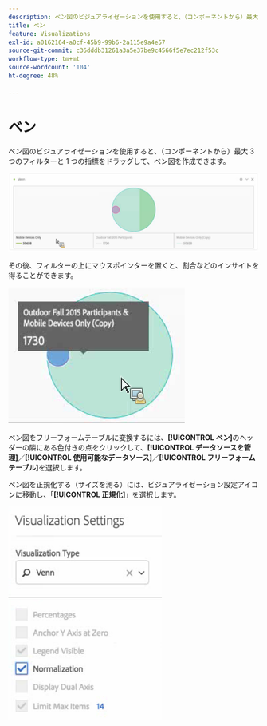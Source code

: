 ```yaml
---
description: ベン図のビジュアライゼーションを使用すると、（コンポーネントから）最大 3 つのフィルターと 1 つの指標をドラッグして、ベン図を作成できます。
title: ベン
feature: Visualizations
exl-id: a0162164-a0cf-45b9-99b6-2a115e9a4e57
source-git-commit: c36dddb31261a3a5e37be9c4566f5e7ec212f53c
workflow-type: tm+mt
source-wordcount: '104'
ht-degree: 48%

---
```


# ベン

ベン図のビジュアライゼーションを使用すると、（コンポーネントから）最大 3 つのフィルターと 1 つの指標をドラッグして、ベン図を作成できます。

![](assets/venn.png)

その後、フィルターの上にマウスポインターを置くと、割合などのインサイトを得ることができます。

![](assets/venn_hover.png)

ベン図をフリーフォームテーブルに変換するには、**[!UICONTROL ベン]**&#x200B;のヘッダーの隣にある色付きの点をクリックして、**[!UICONTROL データソースを管理]**／**[!UICONTROL 使用可能なデータソース]**／**[!UICONTROL フリーフォームテーブル]**&#x200B;を選択します。

ベン図を正規化する（サイズを測る）には、ビジュアライゼーション設定アイコンに移動し、「**[!UICONTROL 正規化]**」を選択します。

![](assets/normalization.png)
